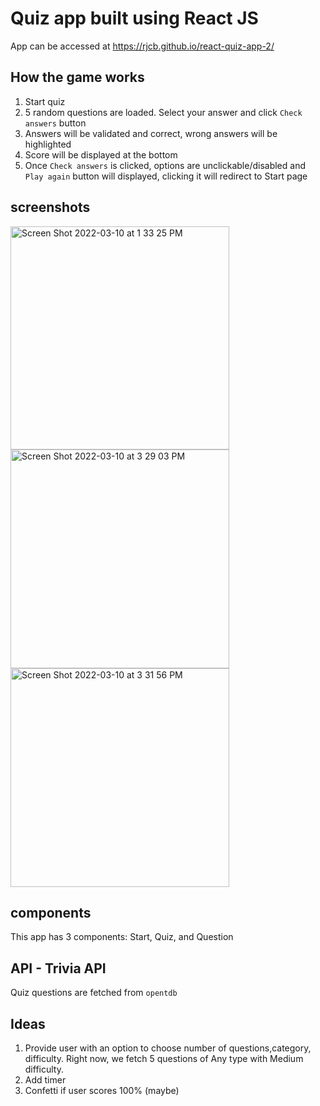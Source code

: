 # Quiz app built using React JS
App can be accessed at  https://rjcb.github.io/react-quiz-app-2/

## How the game works
1. Start quiz
2. 5 random questions are loaded. Select your answer and click `Check answers` button
3. Answers will be validated and correct, wrong answers will be highlighted
4. Score will be displayed at the bottom
5. Once `Check answers` is clicked, options are unclickable/disabled and `Play again` button will displayed, clicking it will redirect to Start page

## screenshots

<img width="350" height="357" alt="Screen Shot 2022-03-10 at 1 33 25 PM" src="https://user-images.githubusercontent.com/37097058/157793105-4dd045d5-3900-47bb-8c82-5a0418717337.png"> <img width="350" alt="Screen Shot 2022-03-10 at 3 29 03 PM" src="https://user-images.githubusercontent.com/37097058/157793107-6c66b335-1991-4eda-8292-f3539f486c5f.png">
<img width="350" alt="Screen Shot 2022-03-10 at 3 31 56 PM" src="https://user-images.githubusercontent.com/37097058/157793108-d9068fac-046c-45de-82b0-64601a43955c.png">

## components
This app has 3 components: Start, Quiz, and Question

## API - Trivia API
Quiz questions are fetched from `opentdb`

## Ideas
1. Provide user with an option to choose number of questions,category, difficulty. Right now, we fetch 5 questions of Any type with Medium difficulty.
2. Add timer
3. Confetti if user scores 100% (maybe)
